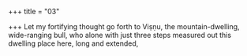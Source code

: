 +++
title = "03"

+++
Let my fortifying thought go forth to Viṣṇu, the mountain-dwelling,  wide-ranging bull,
who alone with just three steps measured out this dwelling place here,  long and extended,